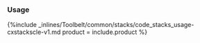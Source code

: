 


### Usage



{%include _inlines/Toolbelt/common/stacks/code_stacks_usage-cxstackscle-v1.md  product = include.product %}




